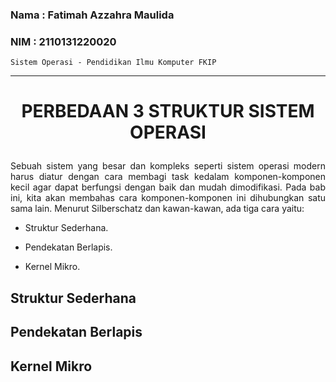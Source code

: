 ### Nama : Fatimah Azzahra Maulida

### NIM : 2110131220020

`Sistem Operasi - Pendidikan Ilmu Komputer FKIP`

---

# <p align=center><b>PERBEDAAN 3 STRUKTUR SISTEM OPERASI</b></p>

<p align=justify>Sebuah sistem yang besar dan kompleks seperti sistem operasi modern harus diatur dengan cara
membagi task kedalam komponen-komponen kecil agar dapat berfungsi dengan baik dan mudah
dimodifikasi. Pada bab ini, kita akan membahas cara komponen-komponen ini dihubungkan satu
sama lain. Menurut Silberschatz dan kawan-kawan, ada tiga cara yaitu:</p>

- Struktur Sederhana.

- Pendekatan Berlapis.

- Kernel Mikro.

## **Struktur Sederhana**

## **Pendekatan Berlapis**

## **Kernel Mikro**